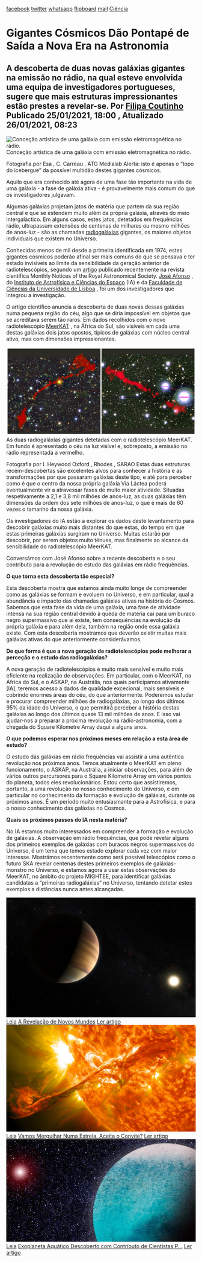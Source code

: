 [facebook](https://www.facebook.com/sharer/sharer.php?u=https%3A%2F%2Fwww.natgeo.pt%2Fciencia%2F2021%2F01%2Fgigantes-cosmicos-dao-pontape-de-saida-a-nova-era-na-astronomia) [twitter](https://twitter.com/share?url=https%3A%2F%2Fwww.natgeo.pt%2Fciencia%2F2021%2F01%2Fgigantes-cosmicos-dao-pontape-de-saida-a-nova-era-na-astronomia&via=natgeo&text=Gigantes%20C%C3%B3smicos%20D%C3%A3o%20Pontap%C3%A9%20de%20Sa%C3%ADda%20a%20Nova%20Era%20na%20Astronomia) [whatsapp](https://web.whatsapp.com/send?text=https%3A%2F%2Fwww.natgeo.pt%2Fciencia%2F2021%2F01%2Fgigantes-cosmicos-dao-pontape-de-saida-a-nova-era-na-astronomia) [flipboard](https://share.flipboard.com/bookmarklet/popout?v=2&title=Gigantes%20C%C3%B3smicos%20D%C3%A3o%20Pontap%C3%A9%20de%20Sa%C3%ADda%20a%20Nova%20Era%20na%20Astronomia&url=https%3A%2F%2Fwww.natgeo.pt%2Fciencia%2F2021%2F01%2Fgigantes-cosmicos-dao-pontape-de-saida-a-nova-era-na-astronomia) [mail](mailto:?subject=NatGeo&body=https%3A%2F%2Fwww.natgeo.pt%2Fciencia%2F2021%2F01%2Fgigantes-cosmicos-dao-pontape-de-saida-a-nova-era-na-astronomia%20-%20Gigantes%20C%C3%B3smicos%20D%C3%A3o%20Pontap%C3%A9%20de%20Sa%C3%ADda%20a%20Nova%20Era%20na%20Astronomia) [Ciência](https://www.natgeo.pt/ciencia) 
# Gigantes Cósmicos Dão Pontapé de Saída a Nova Era na Astronomia 
## A descoberta de duas novas galáxias gigantes na emissão no rádio, na qual esteve envolvida uma equipa de investigadores portugueses, sugere que mais estruturas impressionantes estão prestes a revelar-se. Por [Filipa Coutinho](https://www.natgeo.pt/autor/filipa-coutinho) Publicado 25/01/2021, 18:00 , Atualizado 26/01/2021, 08:23 
![Conceção artística de uma galáxia com emissão eletromagnética no rádio.
](img/files_styles_image_00_public_primeiros_passos_para_uma_grande_descoberta.jpg)
Conceção artística de uma galáxia com emissão eletromagnética no rádio. 

Fotografia por Esa , C. Carreau , ATG Medialab Alerta: isto é apenas o “topo do icebergue” da possível multidão destes gigantes cósmicos. 

Aquilo que era conhecido até agora de uma fase tão importante na vida de uma galáxia - a fase de galáxia ativa - é provavelmente mais comum do que os investigadores julgavam. 

Algumas galáxias projetam jatos de matéria que partem da sua região central e que se estendem muito além da própria galáxia, através do meio intergaláctico. Em alguns casos, estes jatos, detetados em frequências rádio, ultrapassam extensões de centenas de milhares ou mesmo milhões de anos-luz - são as chamadas [radiogaláxias](https://www.natgeo.pt/espaco/2018/09/radiogalaxias-obras-de-arte-do-universo) gigantes, os maiores objetos individuais que existem no Universo. 

Conhecidas menos de mil desde a primeira identificada em 1974, estes gigantes cósmicos poderão afinal ser mais comuns do que se pensava e ter estado invisíveis ao limite da sensibilidade da geração anterior de radiotelescópios, segundo um [artigo](https://doi.org/10.1093/mnras/staa3837) publicado recentemente na revista científica Monthly Notices of the Royal Astronomical Society. [José Afonso](http://www.iastro.pt/ia/newStaffDetails.html?ID=46) , do [Instituto de Astrofísica e Ciências do Espaço](http://www.iastro.pt/) (IA) e da [Faculdade de Ciências da Universidade de Lisboa](https://ciencias.ulisboa.pt/) , foi um dos investigadores que integrou a investigação. 

O artigo científico anuncia a descoberta de duas novas dessas galáxias numa pequena região do céu, algo que se diria impossível em objetos que se acreditava serem tão raros. Em dados recolhidos com o novo radiotelescópio [MeerKAT](https://www.sarao.ac.za/science/meerkat/) , na África do Sul, são visíveis em cada uma destas galáxias dois jatos opostos, típicos de galáxias com núcleo central ativo, mas com dimensões impressionantes. 

![duas radiogaláxias gigantes](img/files_styles_image_00_public_heywood_grgs_radio_over_optical.jpg)
As duas radiogaláxias gigantes detetadas com o radiotelescópio MeerKAT. Em fundo é apresentado o céu na luz visível e, sobreposto, a emissão no rádio representada a vermelho. 

Fotografia por I. Heywood Oxford , Rhodes , SARAO Estas duas estruturas recém-descobertas são excelentes alvos para conhecer a história e as transformações por que passaram galáxias deste tipo, e até para perceber como é que o centro da nossa própria galáxia Via Láctea poderá eventualmente vir a atravessar fases de muito maior atividade. Situadas respetivamente a 2,1 e 3,8 mil milhões de anos-luz, as duas galáxias têm dimensões da ordem dos sete milhões de anos-luz, o que é mais de 60 vezes o tamanho da nossa galáxia. 

Os investigadores do IA estão a explorar os dados deste levantamento para descobrir galáxias muito mais distantes do que estas, do tempo em que estas primeiras galáxias surgiram no Universo. Muitas estarão por descobrir, por serem objetos muito ténues, mas finalmente ao alcance da sensibilidade do radiotelescópio MeerKAT. 

Conversámos com José Afonso sobre a recente descoberta e o seu contributo para a revolução do estudo das galáxias em rádio frequências. 

**O que torna esta descoberta tão especial?** 

Esta descoberta mostra que estamos ainda muito longe de compreender como as galáxias se formam e evoluem no Universo, e em particular, qual a abundância e impacto das chamadas galáxias ativas na história do Cosmos. Sabemos que esta fase da vida de uma galáxia, uma fase de atividade intensa na sua região central devido à queda de matéria cai para um buraco negro supermassivo que aí existe, tem consequências na evolução da própria galáxia e para além dela, também na região onde essa galáxia existe. Com esta descoberta mostramos que deverão existir muitas mais galáxias ativas do que anteriormente considerávamos. 

**De que forma é que a nova geração de radiotelescópios pode melhorar a perceção e o estudo das radiogaláxias?** 

A nova geração de radiotelescópios é muito mais sensível e muito mais eficiente na realização de observações. Em particular, com o MeerKAT, na África do Sul, e o ASKAP, na Austrália, nos quais participamos ativamente [IA], teremos acesso a dados de qualidade excecional, mais sensíveis e cobrindo enormes áreas do céu, do que anteriormente. Poderemos estudar e procurar compreender milhões de radiogaláxias, ao longo dos últimos 95% da idade do Universo, o que permitirá perceber a história destas galáxias ao longo dos últimos quase 13 mil milhões de anos. E isso vai ajudar-nos a preparar a próxima revolução na rádio-astronomia, com a chegada do Square Kilometre Array daqui a alguns anos. 

**O que podemos esperar nos próximos meses em relação a esta área de estudo?** 

O estudo das galáxias em rádio frequências vai assistir a uma autêntica revolução nos próximos anos. Temos atualmente o MeerKAT em pleno funcionamento, o ASKAP, na Austrália, a iniciar observações, para além de vários outros percursores para o Square Kilometre Array em vários pontos do planeta, todos eles revolucionários. Estou certo que assistiremos, portanto, a uma revolução no nosso conhecimento do Universo, e em particular no conhecimento da formação e evolução de galáxias, durante os próximos anos. É um período muito entusiasmante para a Astrofísica, e para o nosso conhecimento das galáxias no Cosmos. 

**Quais os próximos passos do IA nesta matéria?** 

No IA estamos muito interessados em compreender a formação e evolução de galáxias. A observação em rádio frequências, que pode revelar alguns dos primeiros exemplos de galáxias com buracos negros supermassivos do Universo, é um tema que temos estado explorar cada vez com maior interesse. Mostrámos recentemente como será possível telescópios como o futuro SKA revelar centenas destes primeiros exemplos de galáxias-monstro no Universo, e estamos agora a usar estas observações do MeerKAT, no âmbito do projeto MIGHTEE, para identificar galáxias candidatas a “primeiras radiogaláxias” no Universo, tentando detetar estes exemplos a distâncias nunca antes alcançadas. 

[![Conceção artística do exoplaneta 51 Pegasi b, do tipo “Júpiter quente” - o primeiro planeta detetado ...](img/files_styles_image_00_public_eso1_1_a.jpg)](https://www.natgeo.pt/espaco/2020/05/a-revelacao-de-novos-mundos) [Leia](https://www.natgeo.pt/espaco/2020/05/a-revelacao-de-novos-mundos) [A Revelação de Novos Mundos](https://www.natgeo.pt/espaco/2020/05/a-revelacao-de-novos-mundos) [Ler artigo](https://www.natgeo.pt/espaco/2020/05/a-revelacao-de-novos-mundos) [![Os fenómenos extremamente energéticos observados à superfície do Sol refletem a intensa atividade do material no ...](img/files_styles_image_00_public_0_1_1_lighten_blend_crop.jpg)](https://www.natgeo.pt/ciencia/2021/01/vamos-mergulhar-numa-estrela-aceita-o-convite) [Leia](https://www.natgeo.pt/ciencia/2021/01/vamos-mergulhar-numa-estrela-aceita-o-convite) [Vamos Mergulhar Numa Estrela. Aceita o Convite?](https://www.natgeo.pt/ciencia/2021/01/vamos-mergulhar-numa-estrela-aceita-o-convite) [Ler artigo](https://www.natgeo.pt/ciencia/2021/01/vamos-mergulhar-numa-estrela-aceita-o-convite) [![exoplaneta b](img/files_styles_image_00_public_exoplaneta_b_v.jpg)](https://www.natgeo.pt/ciencia/2020/12/exoplaneta-aquatico-descoberto-com-contributo-de-cientistas-portugueses) [Leia](https://www.natgeo.pt/ciencia/2020/12/exoplaneta-aquatico-descoberto-com-contributo-de-cientistas-portugueses) [Exoplaneta Aquático Descoberto com Contributo de Cientistas P...](https://www.natgeo.pt/ciencia/2020/12/exoplaneta-aquatico-descoberto-com-contributo-de-cientistas-portugueses) [Ler artigo](https://www.natgeo.pt/ciencia/2020/12/exoplaneta-aquatico-descoberto-com-contributo-de-cientistas-portugueses) 